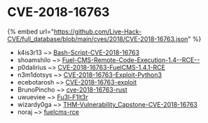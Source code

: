 # CVE-2018-16763
{% embed url="https://github.com/Live-Hack-CVE/full_database/blob/main/cves/2018/CVE-2018-16763.json" %}

* k4is3r13 ~> [Bash-Script-CVE-2018-16763](https://www.alice-snow.ru/2018/database/cve-2018-16763/bash-script-cve-2018-16763-k4is3r13)
* shoamshilo ~> [Fuel-CMS-Remote-Code-Execution-1.4--RCE--](https://www.alice-snow.ru/2018/database/cve-2018-16763/fuel-cms-remote-code-execution-1.4--rce---shoamshilo)
* p0dalirius ~> [CVE-2018-16763-FuelCMS-1.4.1-RCE](https://www.alice-snow.ru/2018/database/cve-2018-16763/cve-2018-16763-fuelcms-1.4.1-rce-p0dalirius)
* n3m1dotsys ~> [CVE-2018-16763-Exploit-Python3](https://www.alice-snow.ru/2018/database/cve-2018-16763/cve-2018-16763-exploit-python3-n3m1dotsys)
* ecebotarosh ~> [CVE-2018-16763-exploit](https://www.alice-snow.ru/2018/database/cve-2018-16763/cve-2018-16763-exploit-ecebotarosh)
* BrunoPincho ~> [cve-2018-16763-rust](https://www.alice-snow.ru/2018/database/cve-2018-16763/cve-2018-16763-rust-brunopincho)
* uwueviee ~> [Fu3l-F1lt3r](https://www.alice-snow.ru/2018/database/cve-2018-16763/fu3l-f1lt3r-uwueviee)
* wizardy0ga ~> [THM-Vulnerability_Capstone-CVE-2018-16763](https://www.alice-snow.ru/2018/database/cve-2018-16763/thm-vulnerability_capstone-cve-2018-16763-wizardy0ga)
* noraj ~> [fuelcms-rce](https://www.alice-snow.ru/2018/database/cve-2018-16763/fuelcms-rce-noraj)